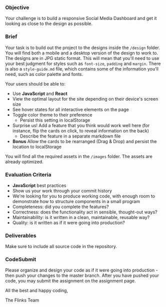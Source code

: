 ### Objective

Your challenge is to build a responsive Social Media Dashboard and get it looking as close to the design as possible.

### Brief

Your task is to build out the project to the designs inside the `/design` folder. You will find both a mobile and a desktop version of the design to work to. The designs are in JPG static format. This will mean that you'll need to use your best judgment for styles such as `font-size`, `padding` and `margin`. There is also a `style-guide.md` file, which contains some of the information you'll need, such as color palette and fonts.

Your users should be able to:

-   Use **JavaScript** and **React**
-   View the optimal layout for the site depending on their device's screen size
-   See hover states for all interactive elements on the page
-   Toggle color theme to their preference
    -   Persist this setting in localStorage
-   Surprise us! Add a feature that you think would work well here (for instance, flip the cards on click, to reveal information on the back)
    -   Describe the feature in a separate markdown file
-   **Bonus** Allow the cards to be rearranged (Drag & Drop) and persist the location to localStorage

You will find all the required assets in the `/images` folder. The assets are already optimized.

### Evaluation Criteria

-   **JavaScript** best practices
-   Show us your work through your commit history
-   We're looking for you to produce working code, with enough room to demonstrate how to structure components in a small program
-   Completeness: did you complete the features?
-   Correctness: does the functionality act in sensible, thought-out ways?
-   Maintainability: is it written in a clean, maintainable, reusable way?
-   Quality: is it written as if it were going into production?

### Deliverables

Make sure to include all source code in the repository. 

### CodeSubmit

Please organize and design your code as if it were going into production - then push your changes to the master branch. After you have pushed your code, you may submit the assignment on the assignment page.

All the best and happy coding,

The Flinks Team
